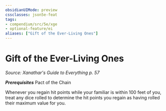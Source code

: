 ```yaml
---
obsidianUIMode: preview
cssclasses: json5e-feat
tags:
- compendium/src/5e/xge
- optional-feature/ei
aliases: ["Gift of the Ever-Living Ones"]
---
```

# Gift of the Ever-Living Ones
*Source: Xanathar's Guide to Everything p. 57*  

***Prerequisites*** Pact of the Chain

Whenever you regain hit points while your familiar is within 100 feet of you, treat any dice rolled to determine the hit points you regain as having rolled their maximum value for you.